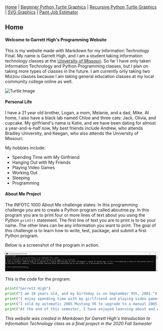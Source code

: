 [Home](README.md) | [Beginner Python Turtle Graphics](Turtle.md) | [Recursive Python Turtle Graphics](Recursive.md) | [SVG Graphics](SVG.md) | [Paint Job Estimator](Paint.md)

## Home

#### Welcome to Garrett High's Programming Website

This is my website made with Markdown for my Information Technology Final. My name is Garrett High, and I am a student taking information technology classes at the [University of Missouri](https://engineering.missouri.edu/academics/it/). So far I have only taken Information Technology and Python Programming classes, but I plan on taking more types of classes in the future. I am currently only taking two Mizzou classes because I am taking general education classes at my local community college online as well.



![Turtle Image](https://pbs.twimg.com/profile_images/751125231347965953/TZdCDFw-_400x400.jpg)



#### Personal Life

I have a 21 year old brother, Logan, a mom, Melanie, and a dad, Mike. At home, I also have a black lab named Chloe and three cats: Jack, Olivia, and cupcake. My girlfriend's name is Katie, and we have been dating for almost a year-and-a-half now. My best friends include Andrew, who attends Bradley University, and Keegan, who also attends the University of Missouri.



My hobbies include:

- Spending Time with My Girlfriend
- Hanging Out with My Friends
- Playing Video Games
- Working Out
- Sleeping
- Programming



#### About Me Project

The INFOTC 1000 About Me challenge states: In this programming challenge you are to create a Python program called aboutme.py. In this program you are to print four or more lines of text about you using the Python `print()` statement. The first line of text you are to print is to be your name. The other lines can be any information you want to print. The goal of this challenge is to learn how to write, test, package, and submit a first Python program.



Below is a screenshot of the program in action.

![Image of Screenshot](Pictures/aboutme.jpg)



This is the code for the program:


```python
print("Garrett High")
print("I am 19 years old, and my birthday is on September 9th, 2001.")
print("I enjoy spending time with my girlfriend and playing video games in my freetime.")
print("I sold my automatic 2005 Mustang V6 to upgrade to a manual 2005 Mustang GT with a V8 engine a couple of months ago, so now I am preparing to drive in the winter with it.")
print("At the end of this semester, I have enjoyed learning about and exploring how to use Python, so I am excited for the future.")
```



*This website was created in Markdown for Garrett High's Introduction to Information Technology class as a final project in the 2020 Fall Semester*

